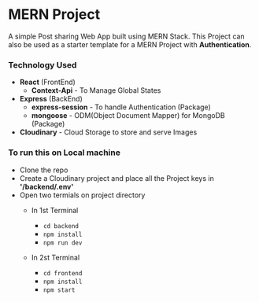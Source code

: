 # MERN Project
A simple Post sharing Web App built using MERN Stack. This Project can also be used as a starter template for a MERN Project with **Authentication**.

### Technology Used
* **React** (FrontEnd)
  * **Context-Api** - To Manage Global States
* **Express** (BackEnd)
    * **express-session** - To handle Authentication (Package)
    * **mongoose** - ODM(Object Document Mapper) for MongoDB (Package)
* **Cloudinary** - Cloud Storage to store and serve Images 
    
### To run this on Local machine
* Clone the repo
* Create a Cloudinary project and place all the Project keys in **'/backend/.env'**
* Open two termials on project directory
   * In 1st Terminal 
      * `cd backend `
      * `npm install`
      * `npm run dev`
    
   * In 2st Terminal 
      * `cd frontend `
      * `npm install`
      * `npm start`

